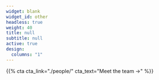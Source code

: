 ```yaml
---
widget: blank
widget_id: other
headless: true
weight: 40
title: null
subtitle: null
active: true
design:
  columns: "1"
---
```


{{% cta cta_link="./people/" cta_text="Meet the team →" %}}
